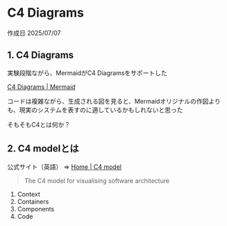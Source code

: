 # C4 Diagrams

作成日 2025/07/07

## 1. C4 Diagrams

実験段階ながら、MermaidがC4 Diagramsをサポートした

[C4 Diagrams | Mermaid](https://mermaid.js.org/syntax/c4.html)

コードは複雑ながら、生成される図を見ると、Mermaidオリジナルの作図よりも、現実のシステムを表すのに適しているかもしれないと思った

そもそもC4とは何か？

## 2. C4 modelとは

公式サイト（英語） => [Home | C4 model](https://c4model.com/)

> The C4 model for visualising software architecture

1. Context
2. Containers
3. Components
4. Code
